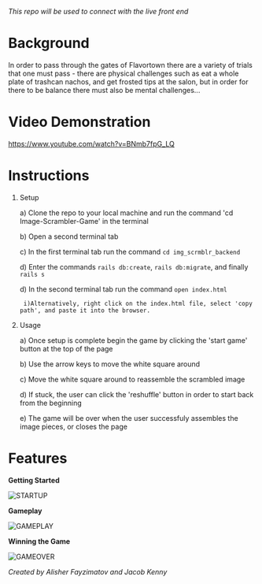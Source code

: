 *This repo will be used to connect with the live front end*

Background
==========

In order to pass through the gates of Flavortown there are a variety of trials that one must pass - there are physical challenges such as eat a whole plate of trashcan nachos, and get frosted tips at the salon, but in order for there to be balance there must also be mental challenges...

Video Demonstration
===================

https://www.youtube.com/watch?v=BNmb7fpG_LQ

Instructions
============

1) Setup

    a) Clone the repo to your local machine and run the command 'cd Image-Scrambler-Game' in the terminal
    
    b) Open a second terminal tab
    
    c) In the first terminal tab run the command `cd img_scrmblr_backend`
    
    d) Enter the commands `rails db:create`, `rails db:migrate`, and finally `rails s`
    
    d) In the second terminal tab run the command `open index.html` 
    
        i)Alternatively, right click on the index.html file, select 'copy path', and paste it into the browser.

2) Usage

    a) Once setup is complete begin the game by clicking the 'start game' button at the top of the page
    
    b) Use the arrow keys to move the white square around
    
    c) Move the white square around to reassemble the scrambled image 
    
    d) If stuck, the user can click the 'reshuffle' button in order to start back from the beginning 
    
    e) The game will be over when the user successfuly assembles the image pieces, or closes the page  

Features
========

**Getting Started**

![STARTUP](https://media.giphy.com/media/UrPH02ZBQqXk0ZW9Qk/giphy.gif)

**Gameplay**

![GAMEPLAY](https://media.giphy.com/media/ckThXih9Pi1Oyzyh6M/giphy.gif)

**Winning the Game**

![GAMEOVER](https://media.giphy.com/media/WqG4OWOPnen5GVE036/giphy.gif)

*Created by Alisher Fayzimatov and Jacob Kenny*
